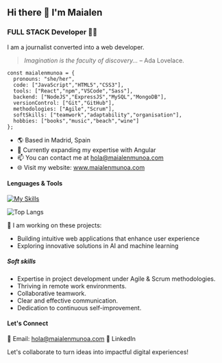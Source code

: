 ## Hi there 👋 I'm Maialen

### FULL STACK Developer 👩‍💻

I am a journalist converted into a web developer.

>*Imagination is the faculty of discovery...* – Ada Lovelace.

```
const maialenmunoa = {
  pronouns: "she/her",
  code: ["JavaScript","HTML5","CSS3"],
  tools: ["React","npm","VSCode","Sass"],
  backend: ["NodeJS","ExpressJS","MySQL","MongoDB"],
  versionControl: ["Git","GitHub"],
  methodologies: ["Agile","Scrum"],
  softSkills: ["teamwork","adaptability","organisation"],
  hobbies: ["books","music","beach","wine"]
};
```

- 🌎 Based in Madrid, Spain
- 🚀 Currently expanding my expertise with Angular
- 📫 You can contact me at hola@maialenmunoa.com
- 🌐 Visit my website: www.maialenmunoa.com

#### Lenguages & Tools

[![My Skills](https://skillicons.dev/icons?i=html,css,sass,js,react,git,github,npm,nodejs,nextjs,mysql,mongodb,express,postman,vscode&theme=light)](https://skillicons.dev)

![Top Langs](https://github-readme-stats.vercel.app/api/top-langs/?username=maialenmunoa&layout=compact)

🚀 I am working on these projects:
- Building intuitive web applications that enhance user experience
- Exploring innovative solutions in AI and machine learning

##### Soft skills

- Expertise in project development under Agile & Scrum methodologies.
- Thriving in remote work environments.
- Collaborative teamwork.
- Clear and effective communication.
- Dedication to continuous self-improvement.

#### Let's Connect
📧 Email: hola@maialenmunoa.com
🔗 LinkedIn

Let's collaborate to turn ideas into impactful digital experiences!
